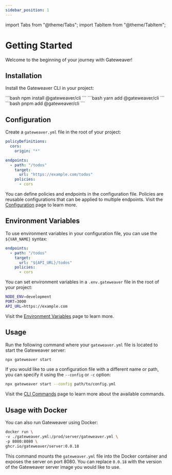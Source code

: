 ```yaml
---
sidebar_position: 1
---
```


import Tabs from "@theme/Tabs";
import TabItem from "@theme/TabItem";

# Getting Started

Welcome to the beginning of your journey with Gateweaver!

## Installation

Install the Gateweaver CLI in your project:

<Tabs>
  <TabItem value="npm" label="npm">
    ```bash 
    npm install @gateweaver/cli
    ```
  </TabItem>
  <TabItem value="yarn" label="Yarn">
    ```bash 
    yarn add @gateweaver/cli
    ```
  </TabItem>
  <TabItem value="pnpm" label="pnpm">
    ```bash 
    pnpm add @gateweaver/cli
    ```
  </TabItem>
</Tabs>

## Configuration

Create a `gateweaver.yml` file in the root of your project:

```yaml title="gateweaver.yml"
policyDefinitions:
  cors:
    origin: "*"

endpoints:
  - path: "/todos"
    target:
      url: "https://example.com/todos"
    policies:
      - cors
```

You can define policies and endpoints in the configuration file. Policies are reusable configurations that can be applied to multiple endpoints. Visit the [Configuration](/docs/configuration) page to learn more.

## Environment Variables

To use environment variables in your configuration file, you can use the `${VAR_NAME}` syntax:

```yaml title="gateweaver.yml"
endpoints:
  - path: "/todos"
    target:
      url: "${API_URL}/todos"
    policies:
      - cors
```

You can set environment variables in a `.env.gateweaver` file in the root of your project:

```bash title=".env.gateweaver"
NODE_ENV=development
PORT=3000
API_URL=https://example.com
```

Visit the [Environment Variables](/docs/environment-variables) page to learn more.

## Usage

Run the following command where your `gateweaver.yml` file is located to start the Gateweaver server:

```bash
npx gateweaver start
```

If you would like to use a configuration file with a different name or path, you can specify it using the `--config` or `-c` option:

```bash
npx gateweaver start --config path/to/config.yml
```

Visit the [CLI Commands](/docs/cli-commands) page to learn more about the available commands.

## Usage with Docker

You can also run Gateweaver using Docker:

```bash
docker run \
-v ./gateweaver.yml:/prod/server/gateweaver.yml \
-p 8080:8080 \
ghcr.io/gateweaver/server:0.0.18
```

This command mounts the `gateweaver.yml` file into the Docker container and exposes the server on port 8080. You can replace `0.0.18` with the version of the Gateweaver server image you would like to use.
